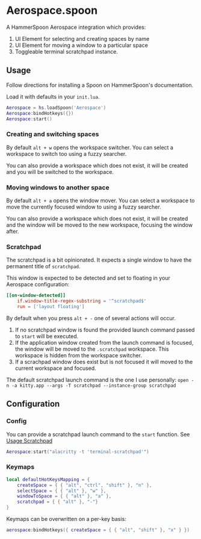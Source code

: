 # Aerospace.spoon


A HammerSpoon Aerospace integration which provides:

1. UI Element for selecting and creating spaces by name
2. UI Element for moving a window to a particular space
3. Toggleable terminal scratchpad instance.

## Usage

Follow directions for installing a Spoon on HammerSpoon's documentation.

Load it with defaults in your `init.lua`.

```lua
Aerospace = hs.loadSpoon('Aerospace')
Aerospace:bindHotkeys({})
Aerospace:start()
```

### Creating and switching spaces

By default `alt + w` opens the workspace switcher.
You can select a workspace to switch too using a fuzzy searcher.

You can also provide a workspace which does not exist, it will be created and
you will be switched to the workspace.

### Moving windows to another space

By default `alt + a` opens the window mover.
You can select a workspace to move the currently focused window to using a fuzzy searcher.

You can also provide a workspace which does not exist, it will be created and
the window will be moved to the new workspace, focusing the window after.

### Scratchpad

The scratchpad is a bit opinionated.
It expects a single window to have the permanent title of `scratchpad`.

This window is expected to be detected and set to floating in your Aerospace
configuration:

```toml
[[on-window-detected]]
	if.window-title-regex-substring = '^scratchpad$'
	run = ['layout floating']

```

By default when you press `alt + -` one of several actions will occur.
1. If no scratchpad window is found the provided launch command passed to `start`
will be executed.
2. If the application window created from the launch command is focused, the
window will be moved to the `.scratchpad` workspace. This workspace is hidden
from the workspace switcher.
3. If a scrachpad window does exist but is not focused it will moved to the
current workspace and focused.

The default scratchpad launch command is the one I use personally:
`open -n -a kitty.app --args -T scratchpad --instance-group scratchpad`

## Configuration

### Config
You can provide a scratchpad launch command to the `start` function.
See [Usage Scratchpad](#usage-scratchpad)

```lua
Aerospace:start("alacritty -t 'terminal-scratchpad'")
```

### Keymaps

```lua
local defaultHotKeysMapping = {
	createSpace = { { "alt", "ctrl", "shift" }, "n" },
	selectSpace = { { "alt" }, "w" },
	windowToSpace = { { "alt" }, "a" },
	scratchpad = { { "alt" }, "-"}
}
```

Keymaps can be overwritten on a per-key basis:
```lua
aerospace:bindHotkeys({ createSpace = { { "alt", "shift" }, "x" } })
```
